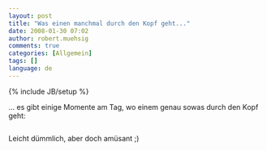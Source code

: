 ```yaml
---
layout: post
title: "Was einen manchmal durch den Kopf geht..."
date: 2008-01-30 07:02
author: robert.muehsig
comments: true
categories: [Allgemein]
tags: []
language: de
---
```

{% include JB/setup %}
<p>... es gibt einige Momente am Tag, wo einem genau sowas durch den Kopf geht:</p> <div class="wlWriterSmartContent" id="scid:5737277B-5D6D-4f48-ABFC-DD9C333F4C5D:1705dbdf-3fc7-4272-a869-c5dd2372a5dd" style="padding-right: 0px; display: inline; padding-left: 0px; padding-bottom: 0px; margin: 0px; padding-top: 0px"><div id="b84f81ce-bdaa-47e4-bb60-0cb97cb87f35" style="margin: 0px; padding: 0px; display: inline;"><div><a href="http://youtube.com/watch?v=ClCmO42_tQ0" target="_new"><img src="{{BASE_PATH}}/assets/wp-images-de/video7f7793e78a14.jpg" galleryimg="no" onload="var downlevelDiv = document.getElementById('b84f81ce-bdaa-47e4-bb60-0cb97cb87f35'); downlevelDiv.innerHTML = &quot;&lt;div&gt;&lt;object width=\&quot;425\&quot; height=\&quot;350\&quot;&gt;&lt;param name=\&quot;movie\&quot; value=\&quot;http://www.youtube.com/v/ClCmO42_tQ0\&quot;&gt;&lt;\/param&gt;&lt;param name=\&quot;wmode\&quot; value=\&quot;transparent\&quot;&gt;&lt;\/param&gt;&lt;embed src=\&quot;http://www.youtube.com/v/ClCmO42_tQ0\&quot; type=\&quot;application/x-shockwave-flash\&quot; wmode=\&quot;transparent\&quot; width=\&quot;425\&quot; height=\&quot;350\&quot;&gt;&lt;\/embed&gt;&lt;\/object&gt;&lt;\/div&gt;&quot;;" alt=""></a></div></div></div> <p>Leicht dümmlich, aber doch amüsant ;)</p>
